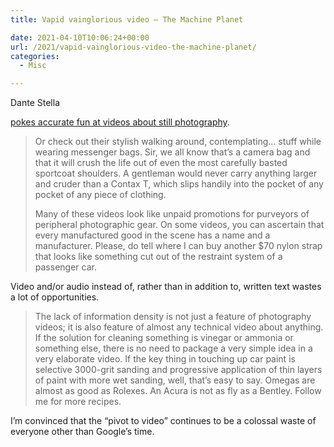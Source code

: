 ```yaml
---
title: Vapid vainglorious video – The Machine Planet

date: 2021-04-10T10:06:24+00:00
url: /2021/vapid-vainglorious-video-the-machine-planet/
categories:
  - Misc

---
```

<!--kg-card-begin: html-->Dante Stella 

[pokes accurate fun at videos about still photography][1].

<blockquote class="wp-block-quote">
  <p>
    Or check out their stylish walking around, contemplating… stuff while wearing messenger bags. Sir, we all know that’s a camera bag and that it will crush the life out of even the most carefully basted sportcoat shoulders. A gentleman would never carry anything larger and cruder than a Contax T, which slips handily into the pocket of any pocket of any piece of clothing.
  </p>
  
  <p>
    Many of these videos look like unpaid promotions for purveyors of peripheral photographic gear. On some videos, you can ascertain that every manufactured good in the scene has a name and a manufacturer. Please, do tell where I can buy another $70 nylon strap that looks like something cut out of the restraint system of a passenger car.
  </p>
</blockquote>

Video and/or audio instead of, rather than in addition to, written text wastes a lot of opportunities.

<blockquote class="wp-block-quote">
  <p>
    The lack of information density is not just a feature of photography videos; it is also feature of almost any technical video about anything. If the solution for cleaning something is vinegar or ammonia or something else, there is no need to package a very simple idea in a very elaborate video. If the key thing in touching up car paint is selective 3000-grit sanding and progressive application of thin layers of paint with more wet sanding, well, that’s easy to say. Omegas are almost as good as Rolexes. An Acura is not as fly as a Bentley. Follow me for more recipes.
  </p>
</blockquote>

I&#8217;m convinced that the &#8220;pivot to video&#8221; continues to be a colossal waste of everyone other than Google&#8217;s time.

<!--kg-card-end: html-->

 [1]: https://themachineplanet.wordpress.com/2021/04/10/vapid-vainglorious-video/